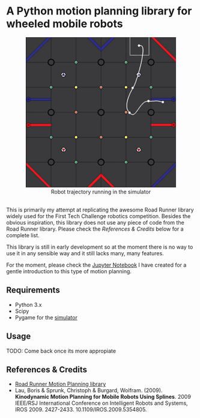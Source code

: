 # A Python motion planning library for wheeled mobile robots



<center><img src="./images/simulator.gif" width="400" height="400" /><br>Robot trajectory running in the simulator</center>
<br>

This is primarily my attempt at replicating the awesome Road Runner library widely used for the First Tech Challenge robotics competition. Besides the obvious inspiration, this library does not  use any piece of code from the Road Runner library. Please check the *References & Credits* below for a complete list.

This library is still in early development so at the moment there is no way to use it in any sensible way and it still lacks many, many features.

For the moment, please check the [Jupyter Notebook](MotionPlanning.ipynb) I have created for a gentle introduction to this type of motion planning.

## Requirements
- Python 3.x 
- Scipy
- Pygame for the [simulator](./simulator/main.py)

## Usage
TODO: Come back once its more appropiate

## References & Credits
- [Road Runner Motion Planning library](https://github.com/acmerobotics/road-runner)
- Lau, Boris & Sprunk, Christoph & Burgard, Wolfram. (2009). **Kinodynamic Motion Planning for Mobile Robots Using Splines**. 2009 IEEE/RSJ International Conference on Intelligent Robots and Systems, IROS 2009. 2427-2433. 10.1109/IROS.2009.5354805. 